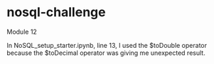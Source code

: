 # nosql-challenge
Module 12

In NoSQL_setup_starter.ipynb, line 13, I used the $toDouble operator because the $toDecimal operator was giving me unexpected result.

